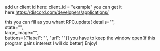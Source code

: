 add ur client id here: client_id = "example"
you can get it here:https://discord.com/developers/applications/

this you can fill as you whant
RPC.update(
    details="",  
    state="",    
    large_image="",          
    buttons=[{"label": "", "url": ""}]
you have to keep the window open(if this program gains interest I will do better)
Enjoy!
